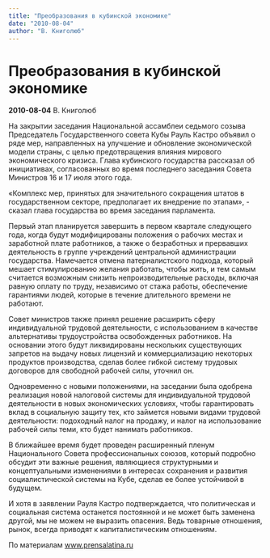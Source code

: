 ```yaml
---
title: "Преобразования в кубинской экономике"
date: "2010-08-04"
author: "В. Книголюб"
---
```


# Преобразования в кубинской экономике

**2010-08-04** В. Книголюб

На закрытии заседания Национальной ассамблеи седьмого созыва Председатель Государственного совета Кубы Рауль Кастро объявил о ряде мер, направленных на улучшение и обновление экономической модели страны, с целью предотвращения влияния мирового экономического кризиса. Глава кубинского государства рассказал об инициативах, согласованных во время последнего заседания Совета Министров 16 и 17 июля этого года. 

 «Комплекс мер, принятых для значительного сокращения штатов в государственном секторе, предполагает их внедрение по этапам», - сказал глава государства во время заседания парламента.

Первый этап планируется завершить в первом квартале следующего года, когда будут модифицированы положения о рабочих местах и заработной плате работников, а также о безработных и прервавших деятельность в группе учреждений центральной администрации государства. Намечается отмена патерналистского подхода, который мешает стимулированию желания работать, чтобы жить, и тем самым считается возможным снизить непроизводительные расходы, включая равную оплату по труду, независимо от стажа работы, обеспечение гарантиями людей, которые в течение длительного времени не работают. 

 Совет министров также принял решение расширить сферу индивидуальной трудовой деятельности, с использованием в качестве альтернативы трудоустройства освобожденных работников. На основании этого будут ликвидированы нескольких существующих запретов на выдачу новых лицензий и коммерциализацию некоторых продуктов производства, сделав более гибкой систему трудовых договоров для свободной рабочей силы, уточнил он.

Одновременно с новыми положениями, на заседании была одобрена реализация новой налоговой системы для индивидуальной трудовой деятельности в новых экономических условиях, чтобы гарантировать вклад в социальную защиту тех, кто займется новыми видами трудовой деятельности: подоходный налог на продажу, и налог на использование рабочей силы теми, кто будет нанимать работников.

В ближайшее время будет проведен расширенный пленум Национального Совета профессиональных союзов, который подробно обсудит эти важные решения, являющиеся структурными и концептуальными изменениями в интересах сохранения и развития социалистической системы на Кубе, сделав ее более устойчивой в будущем.

И хотя в заявлении Рауля Кастро подтверждается, что политическая и социальная система останется постоянной и не может быть заменена другой, мы не можем не выразить опасения. Ведь товарные отношения, рынок, всегда приводят к капиталистическим отношениям.

По материалам www.prensalatina.ru